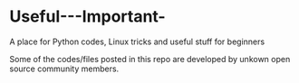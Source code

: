 # Useful---Important-
A place for Python codes, Linux tricks and useful stuff for beginners 

Some of the codes/files posted in this repo are developed by unkown open source community members.
